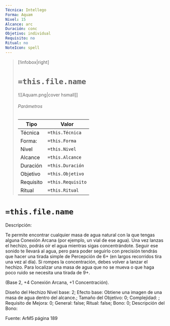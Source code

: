 ```yaml
---
Técnica: Intellego
Forma: Aquam
Nivel: 15
Alcance: arc 
Duración: conc  
Objetivo: individual
Requisito: no
Ritual: no
NoteIcon: spell
---
```


> [!infobox|right]
> # `=this.file.name`
> ![[Aquam.png|cover hsmall]]
> ###### Parámetros
> Tipo |  Valor |
> ---|---|
> Técnica  | `=this.Técnica`  |
> Forma: | `=this.Forma`  |
> Nivel | `=this.Nivel`  |
> Alcance | `=this.Alcance` |
> Duración | `=this.Duración` |
> Objetivo | `=this.Objetivo` |
> Requisito | `=this.Requisito` |
> Ritual | `=this.Ritual` |

# `=this.file.name`
Descripción: <p>Te permite encontrar cualquier masa de agua natural con la que tengas alguna Conexión Arcana (por ejemplo, un vial de ese agua). Una vez lanzas el hechizo, podrás oír el agua mientras sigas concentrándote. Seguir ese sonido te llevará al agua, pero para poder seguirlo con precisión tendrás que hacer una tirada simple de Percepción de 6+ (en largos recorridos tira una vez al día). Si rompes la concentración, debes volver a lanzar el hechizo. Para localizar una masa de agua que no se mueva o que haga poco ruido se necesita una tirada de 9+.</p><p>(Base 2, +4 Conexión Arcana, +1 Concentración).</p><p></p>

Diseño del Hechizo
Nivel base: 2; Efecto base: Obtiene una imagen de una masa de agua dentro del alcance.;  Tamaño del Objetivo: 0; Complejidad: ; Requisito de Mejora: 0; General: false; Ritual: false; Bono: 0; Descripción del Bono: 

Fuente: ArM5 página 189